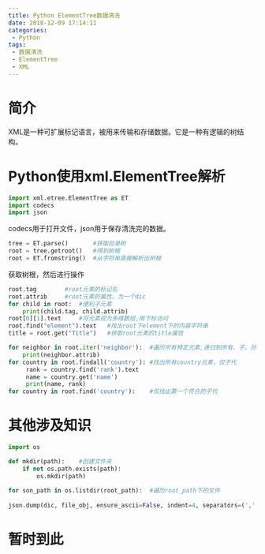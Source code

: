 ```yaml
---
title: Python ElementTree数据清洗
date: 2018-12-09 17:14:11
categories:
 - Python
tags:
 - 数据清洗
 - ElementTree
 - XML
---
```


# 简介


XML是一种可扩展标记语言，被用来传输和存储数据。它是一种有逻辑的树结构。

# Python使用xml.ElementTree解析

```python
import xml.etree.ElementTree as ET
import codecs
import json
```

codecs用于打开文件，json用于保存清洗完的数据。

```python
tree = ET.parse()		#获取目录树
root = tree.getroot() 	#得到树根 
root = ET.fromstring()	#从字符串直接解析出树根
```

获取树根，然后进行操作

```python
root.tag		#root元素的标记名
root.attrib		#root元素的属性，为一个dic
for child in root:	#便利子元素
	print(child.tag, child.attrib)
root[0][1].text 	#将元素视为多维数组,用下标访问
root.find("element").text 	#找出root下element下的内容字符串
title = root.get("Title") 	#获取root元素的title属性

for neighbor in root.iter('neighbor'):	#遍历所有特定元素,递归到所有，子、孙...元素
	print(neighbor.attrib)
for country in root.findall('country'):	#找出所有country元素，仅子代
     rank = country.find('rank').text
     name = country.get('name')
     print(name, rank)
for country in root.find('country'):	#仅找出第一个符合的子代
```

# 其他涉及知识

```python
import os

def mkdir(path):	#创建文件夹
    if not os.path.exists(path):
        os.mkdir(path)
        
for son_path in os.listdir(root_path):	#遍历root_path下的文件
    
json.dump(dic, file_obj, ensure_ascii=False, indent=4, separators=(',', ': '))	#将字典dic输出到文件file_obj中,不对ascii进行编码,缩进4,分隔符为','以及': '
```

# 暂时到此